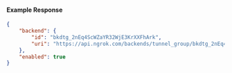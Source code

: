 <!-- Code generated for API Clients. DO NOT EDIT. -->

#### Example Response

```json
{
	"backend": {
		"id": "bkdtg_2nEq4ScWZaYR32WjE3KrXXFhArk",
		"uri": "https://api.ngrok.com/backends/tunnel_group/bkdtg_2nEq4ScWZaYR32WjE3KrXXFhArk"
	},
	"enabled": true
}
```
